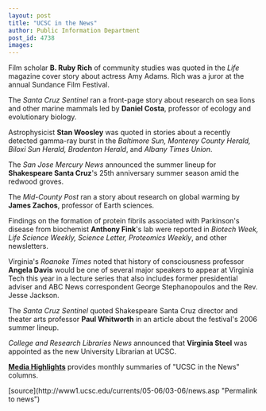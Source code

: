 ```yaml
---
layout: post
title: "UCSC in the News"
author: Public Information Department
post_id: 4738
images:
---
```


<a name="content" id="content"></a>
<p>
  Film scholar <b>B. Ruby Rich</b> of community studies was quoted in the <i>Life</i> magazine cover story about actress Amy Adams. Rich was a juror at the annual Sundance Film Festival.
</p>
<p>
  The <i>Santa Cruz Sentinel</i> ran a front-page story about research on sea lions and other marine mammals led by <b>Daniel Costa</b>, professor of ecology and evolutionary biology.
</p>
<p>
  Astrophysicist <b>Stan Woosley</b> was quoted in stories about a recently detected gamma-ray burst in the <i>Baltimore Sun, Monterey County Herald, Biloxi Sun Herald, Bradenton Herald</i>, and <i>Albany Times Union</i>.
</p>
<p>
  The <i>San Jose Mercury News</i> announced the summer lineup for <b>Shakespeare Santa Cruz</b>'s 25th anniversary summer season amid the redwood groves.
</p>
<p>
  The <i>Mid-County Post</i> ran a story about research on global warming by <b>James Zachos</b>, professor of Earth sciences.
</p>
<p>
  Findings on the formation of protein fibrils associated with Parkinson's disease from biochemist <b>Anthony Fink</b>'s lab were reported in <i>Biotech Week, Life Science Weekly, Science Letter, Proteomics Weekly</i>, and other newsletters.
</p>
<p>
  Virginia's <i>Roanoke Times</i> noted that history of consciousness professor <b>Angela Davis</b> would be one of several major speakers to appear at Virginia Tech this year in a lecture series that also includes former presidential adviser and ABC News correspondent George Stephanopoulos and the Rev. Jesse Jackson.
</p>
<p>
  The <i>Santa Cruz Sentinel</i> quoted Shakespeare Santa Cruz director and theater arts professor <b>Paul Whitworth</b> in an article about the festival's 2006 summer lineup.
</p>
<p>
  <i>College and Research Libraries News</i> announced that <b>Virginia Steel</b> was appointed as the new University Librarian at UCSC.
</p>
<p>
  <a href="http://www.ucsc.edu/news_events/media_highlights"><b>Media Highlights</b></a> provides monthly summaries of "UCSC in the News" columns.
</p>
<form>
  <input name="t1" size="-1" type="hidden">
</form>



</p>
[source](http://www1.ucsc.edu/currents/05-06/03-06/news.asp "Permalink to news")
